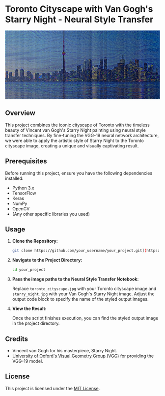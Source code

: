 # Toronto Cityscape with Van Gogh's Starry Night - Neural Style Transfer

![Toronto Cityscape with Van Gogh's Starry Night](Generated-Images/combination_image_at_iteration_500.png)

## Overview

This project combines the iconic cityscape of Toronto with the timeless beauty of Vincent van Gogh's Starry Night painting using neural style transfer techniques. By fine-tuning the VGG-19 neural network architecture, we were able to apply the artistic style of Starry Night to the Toronto cityscape image, creating a unique and visually captivating result.

## Prerequisites

Before running this project, ensure you have the following dependencies installed:

- Python 3.x
- TensorFlow
- Keras
- NumPy
- OpenCV
- (Any other specific libraries you used)

## Usage

1. **Clone the Repository:**

    ```bash
    git clone https://github.com/your_username/your_project.git](https://github.com/mehassanhmood/Neural-Style-Transfer.git
    ```

2. **Navigate to the Project Directory:**

    ```bash
    cd your_project
    ```

3. **Pass the image paths to the Neural Style Transfer Notebook:**


    Replace `toronto_cityscape.jpg` with your Toronto cityscape image and `starry_night.jpg` with your Van Gogh's Starry Night image. Adjust the output code block to specify the name of the styled output images.

4. **View the Result:**

    Once the script finishes execution, you can find the styled output image in the project directory.


## Credits

- Vincent van Gogh for his masterpiece, Starry Night.
- [University of Oxford's Visual Geometry Group (VGG)](https://www.robots.ox.ac.uk/~vgg/) for providing the VGG-19 model.

## License

This project is licensed under the [MIT License](LICENSE).



